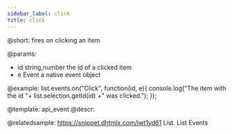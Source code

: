 ```yaml
---
sidebar_label: click
title: click
---          
```


@short:
fires on clicking an item

@params:
- id		string,number			the id of a clicked item
- e			Event					a native event object


@example:
list.events.on("Click", function(id, e){
    console.log("The item with the id "+ list.selection.getId(id) +" was clicked.");
});


@template: api_event
@descr:

@relatedsample: https://snippet.dhtmlx.com/iwt1yd61	List. List Events

